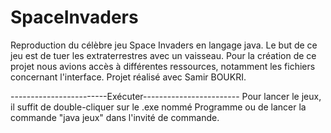 # SpaceInvaders
Reproduction du célèbre jeu Space Invaders en langage java. Le but de ce jeu est de tuer les extraterrestres avec un vaisseau. Pour la création de ce projet nous avions accès à différentes ressources, notamment les fichiers concernant l'interface. Projet réalisé avec Samir BOUKRI. 

------------------------Exécuter------------------------
Pour lancer le jeux, il suffit de double-cliquer sur le .exe nommé Programme ou de lancer la commande "java jeux" dans l'invité de commande.

